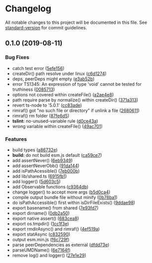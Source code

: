 # Changelog

All notable changes to this project will be documented in this file. See [standard-version](https://github.com/conventional-changelog/standard-version) for commit guidelines.

## 0.1.0 (2019-08-11)


### Bug Fixes

* catch test error ([5efe156](https://github.com/waitingsong/kmore-types/commit/5efe156))
* createDir() path resolve under linux ([c6d1274](https://github.com/waitingsong/kmore-types/commit/c6d1274))
* deps, peerDeps might empty ([e3ab52b](https://github.com/waitingsong/kmore-types/commit/e3ab52b))
* error TS1345: An expression of type 'void' cannot be tested for truthiness ([0085713](https://github.com/waitingsong/kmore-types/commit/0085713))
* options not covered within createFile() ([a2ae4e8](https://github.com/waitingsong/kmore-types/commit/a2ae4e8))
* path require parse by normalize() within createDir() ([371a313](https://github.com/waitingsong/kmore-types/commit/371a313))
* revert ts-node to '5.0.1' ([cc83ade](https://github.com/waitingsong/kmore-types/commit/cc83ade))
* rimraf() got "no such file or directory" if unlink a file ([2680611](https://github.com/waitingsong/kmore-types/commit/2680611))
* rimraf() rm folder ([87fe6d5](https://github.com/waitingsong/kmore-types/commit/87fe6d5))
* **tslint:** no-unused-variable rule ([d0ce43a](https://github.com/waitingsong/kmore-types/commit/d0ce43a))
* wrong variable within createFile() ([49ac701](https://github.com/waitingsong/kmore-types/commit/49ac701))


### Features

* build types ([a86732e](https://github.com/waitingsong/kmore-types/commit/a86732e))
* **build:** do not build esm.js default ([ca59ce7](https://github.com/waitingsong/kmore-types/commit/ca59ce7))
* add assertNever() ([6eb9349](https://github.com/waitingsong/kmore-types/commit/6eb9349))
* add assertNeverObb() ([91da144](https://github.com/waitingsong/kmore-types/commit/91da144))
* add isPathAcessible() ([7eb000b](https://github.com/waitingsong/kmore-types/commit/7eb000b))
* add lib/shared.ts ([6915fb1](https://github.com/waitingsong/kmore-types/commit/6915fb1))
* add logger() ([5d603c5](https://github.com/waitingsong/kmore-types/commit/5d603c5))
* add Observable functions ([c9364db](https://github.com/waitingsong/kmore-types/commit/c9364db))
* change logger() to accept more args ([b5d0ca4](https://github.com/waitingsong/kmore-types/commit/b5d0ca4))
* compile output bundle file without minify ([0b78ba1](https://github.com/waitingsong/kmore-types/commit/0b78ba1))
* do isPathAccessible() first within isDirFileExists() ([9ddae98](https://github.com/waitingsong/kmore-types/commit/9ddae98))
* export basename() from shared ([7e93fd7](https://github.com/waitingsong/kmore-types/commit/7e93fd7))
* export dirname() ([0db2a50](https://github.com/waitingsong/kmore-types/commit/0db2a50))
* export native assert() ([683cea8](https://github.com/waitingsong/kmore-types/commit/683cea8))
* export os.tmpdir() ([1cc1f3e](https://github.com/waitingsong/kmore-types/commit/1cc1f3e))
* export rmdirAsync() and rimraf() ([4ef519a](https://github.com/waitingsong/kmore-types/commit/4ef519a))
* export statAsync ([c832590](https://github.com/waitingsong/kmore-types/commit/c832590))
* output esm.min.js ([f6c729f](https://github.com/waitingsong/kmore-types/commit/f6c729f))
* parse peerDependencies as external ([dfdd73e](https://github.com/waitingsong/kmore-types/commit/dfdd73e))
* parseUMDName() ([6e7164f](https://github.com/waitingsong/kmore-types/commit/6e7164f))
* remove log() and logger() ([27e1e29](https://github.com/waitingsong/kmore-types/commit/27e1e29))
